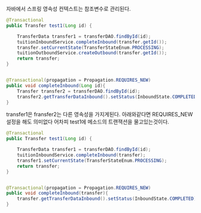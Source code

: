 자바에서 스프링 영속성 컨텍스트는 참조변수로 관리된다.


```java
@Transactional
public Transfer test1(Long id) {

    TransferData transfer1 = transferDAO.findById(id);
    tuitionInboundService.completeInbound(transfer.getId());
    transfer.setCurrentState(TransferStateEnum.PROCESSING);
    tuitionOutboundService.createOutbound(transfer.getId());
    return transfer;
}

```

```java

@Transactional(propagation = Propagation.REQUIRES_NEW)
public void completeInbound(Long id){
    Transfer transfer2 = transferDAO.findById(id);
    transfer2.getTransferDataInbound().setStatus(InboundState.COMPLETED);
}

```
transfer1은 fransfer2는 다른 영속성을 가지게된다. 아래와같다면 REQUIRES_NEW설정을 해도 의미없다 어차피 test1에 메소드의 트랜잭션을 물고있는것이다.





```java
@Transactional
public Transfer test1(Long id) {

    TransferData transfer1 = transferDAO.findById(id);
    tuitionInboundService.completeInbound(transfer);
    transfer1.setCurrentState(TransferStateEnum.PROCESSING);
    return transfer;
}

```

```java

@Transactional(propagation = Propagation.REQUIRES_NEW)
public void completeInbound(transfer){
    transfer.getTransferDataInbound().setStatus(InboundState.COMPLETED);
}

```
